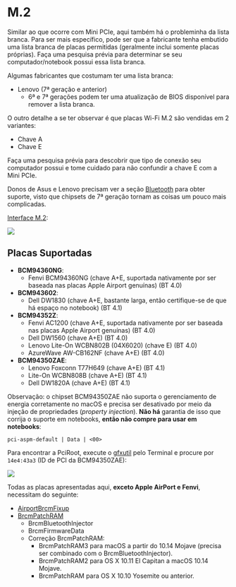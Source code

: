 # M.2

Similar ao que ocorre com Mini PCIe, aqui também há o probleminha da lista branca. Para ser mais específico, pode ser que a fabricante tenha embutido uma lista branca de placas permitidas (geralmente inclui somente placas próprias). Faça uma pesquisa prévia para determinar se seu computador/notebook possui essa lista branca.

Algumas fabricantes que costumam ter uma lista branca:

* Lenovo (7ª geração e anterior)
  * 6ª e 7ª gerações podem ter uma atualização de BIOS disponível para remover a lista branca.

O outro detalhe a se ter observar é que placas Wi-Fi M.2 são vendidas em 2 variantes:

* Chave A
* Chave E

Faça uma pesquisa prévia para descobrir que tipo de conexão seu computador possui e tome cuidado para não confundir a chave E com a Mini PCIe.

Donos de Asus e Lenovo precisam ver a seção [Bluetooth](/misc/bluetooth.md) para obter suporte, visto que chipsets de 7ª geração tornam as coisas um pouco mais complicadas.

[Interface M.2](https://www.techtudo.com.br/listas/noticia/2016/05/msata-pcie-m2-nvm-conheca-diferencas-entre-interfaces-de-ssds.html):

![](https://i.imgur.com/jBP1D3t.jpg)

## Placas Suportadas

* **BCM94360NG**:
  * Fenvi BCM94360NG (chave A+E, suportada nativamente por ser baseada nas placas Apple Airport genuínas) (BT 4.0)
* **BCM943602**:
  * Dell DW1830 (chave A+E, bastante larga, então certifique-se de que há espaço no notebook) (BT 4.1)
* **BCM94352Z**:
  * Fenvi AC1200 (chave A+E, suportada nativamente por ser baseada nas placas Apple Airport genuínas) (BT 4.0)
  * Dell DW1560 (chave A+E) (BT 4.0)
  * Lenovo Lite-On WCBN802B (04X6020) (chave E) (BT 4.0)
  * AzureWave AW-CB162NF (chave A+E) (BT 4.0)
* **BCM94350ZAE**:
  * Lenovo Foxconn T77H649 (chave A+E) (BT 4.1)
  * Lite-On WCBN808B (chave A+E) (BT 4.1)
  * Dell DW1820A (chave A+E) (BT 4.1)

Observação: o chipset BCM94350ZAE não suporta o gerenciamento de energia corretamente no macOS e precisa ser desativado por meio da injeção de propriedades (*property injection*). **Não há** garantia de isso que corrija o suporte em notebooks, **então não compre para usar em notebooks**:

```
pci-aspm-default | Data | <00>
```
Para encontrar a PciRoot, execute o [gfxutil](https://github.com/acidanthera/gfxutil/releases) pelo Terminal e procure por `14e4:43a3` (ID de PCI da BCM94350ZAE):

![](https://media.discordapp.net/attachments/456913818467958789/681959522432057363/Screen_Shot_2020-02-25_at_1.23.03_PM.png?width=1674&height=895)

Todas as placas apresentadas aqui, **exceto Apple AirPort e Fenvi**, necessitam do seguinte:

* [AirportBrcmFixup](https://github.com/acidanthera/AirportBrcmFixup/releases)
* [BrcmPatchRAM](https://github.com/acidanthera/BrcmPatchRAM/releases)
  * BrcmBluetoothInjector
  * BrcmFirmwareData
  * Correção BrcmPatchRAM:
    * BrcmPatchRAM3 para macOS a partir do 10.14 Mojave (precisa ser combinado com o BrcmBluetoothInjector).
    * BrcmPatchRAM2 para OS X 10.11 El Capitan a macOS 10.14 Mojave.
    * BrcmPatchRAM para OS X 10.10 Yosemite ou anterior.
